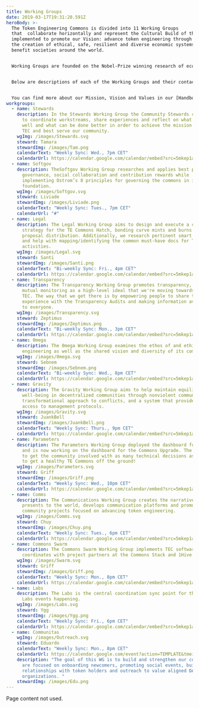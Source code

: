 ```yaml
---
title: Working Groups
date: 2019-03-17T19:31:20.591Z
heroBody: >-
  The Token Engineering Commons is divided into 11 Working Groups
  that  collaborate horizontally and represent the Cultural Build of the TEC,
  implemented to promote our Vision: advance token engineering through enabling
  the creation of ethical, safe, resilient and diverse economic systems to
  benefit societies around the world. 


  Working Groups are founded on the Nobel-Prize winning research of economist Elinor Ostrom, who developed 8 principles to effectively govern a commons through decentralization. 


  Below are descriptions of each of the Working Groups and their contact information. 


  You can find more about our Mission, Vision and Values in our [Handbook](https://token-engineering-commons.gitbook.io/) and [Forum](https://forum.tecommons.org/).
workgroups:
  - name: Stewards
    description: In the Stewards Working Group the Community Stewards come together
      to coordinate workstreams, share experiences and reflect on what is going
      well and what can be done better in order to achieve the mission of the
      TEC and best serve our community.
    wgImg: /images/Stewards.svg
    steward: Tamara
    stewardImg: /images/Tam.png
    calendarText: "Weekly Sync: Wed., 7pm CET"
    calendarUrl: https://calendar.google.com/calendar/embed?src=5mkep1ad1j860k6g7i7fr8plq0%40group.calendar.google.com
  - name: Softgov
    description: TheSoftgov Working Group researches and applies best practices for
      governance, social collaboration and contribution rewards while
      implementing Ostrom’s 8 principles for governing the commons in its
      foundation.
    wgImg: /images/Softgov.svg
    steward: Liviade
    stewardImg: /images/Liviade.png
    calendarText: "Weekly Sync: Tues., 7pm CET"
    calendarUrl: "#"
  - name: Legal
    description: The Legal Working Group aims to design and execute a coherent legal
      strategy for the TE Commons Hatch, bonding curve mints and burns and
      proposal distribution. Additionally, we research pertinent smart contracts
      and help with mapping/identifying the common must-have docs for TE
      activities.
    wgImg: /images/Legal.svg
    steward: Santi
    stewardImg: /images/Santi.png
    calendarText: "Bi-weekly Sync: Fri., 4pm CET"
    calendarUrl: https://calendar.google.com/calendar/embed?src=5mkep1ad1j860k6g7i7fr8plq0%40group.calendar.google.com
  - name: Transparency
    description: The Transparency Working Group promotes transparency, openness and
      mutual monitoring as a high-level ideal that we're moving towards at the
      TEC. The way that we get there is by empowering people to share this
      experience with the Transparency Audits and making information available
      to everyone.
    wgImg: /images/Transparency.svg
    steward: Zeptimus
    stewardImg: /images/Zeptimus.png
    calendarText: "Bi-weekly Sync: Mon., 3pm CET"
    calendarUrl: https://calendar.google.com/calendar/embed?src=5mkep1ad1j860k6g7i7fr8plq0%40group.calendar.google.com
  - name: 0mega
    description: The 0mega Working Group examines the ethos of and ethics in token
      engineering as well as the shared vision and diversity of its communities.
    wgImg: /images/0mega.svg
    steward: Sebnem
    stewardImg: /images/Sebnem.png
    calendarText: "Bi-weekly Sync: Wed., 8pm CET"
    calendarUrl: https://calendar.google.com/calendar/embed?src=5mkep1ad1j860k6g7i7fr8plq0%40group.calendar.google.com
  - name: Gravity
    description: The Gravity Working Group aims to help maintain equilibrium and
      well-being in decentralized communities through nonviolent communication,
      transformational approach to conflicts, and a system that provides easy
      access to management protocols.
    wgImg: /images/Gravity.svg
    steward: JuankBell
    stewardImg: /images/JuankBell.png
    calendarText: "Weekly Sync: Thurs., 9pm CET"
    calendarUrl: https://calendar.google.com/calendar/embed?src=5mkep1ad1j860k6g7i7fr8plq0%40group.calendar.google.com
  - name: Parameters
    description: The Parameters Working Group deployed the dashboard for the Hatch
      and is now working on the dashboard for the Commons Upgrade. The goal is
      to get the community involved with as many technical decisions as possible
      to get a healthy TE Commons off the ground!
    wgImg: /images/Parameters.svg
    steward: Griff
    stewardImg: /images/Griff.png
    calendarText: "Weekly Sync: Wed., 10pm CET"
    calendarUrl: https://calendar.google.com/calendar/embed?src=5mkep1ad1j860k6g7i7fr8plq0%40group.calendar.google.com
  - name: Comms
    description: The Communications Working Group creates the narratives TEC
      presents to the world, develops communication platforms and promotes
      community projects focused on advancing token engineering.
    wgImg: /images/Comms.svg
    steward: Chuy
    stewardImg: /images/Chuy.png
    calendarText: "Weekly Sync: Tues., 6pm CET"
    calendarUrl: https://calendar.google.com/calendar/embed?src=5mkep1ad1j860k6g7i7fr8plq0%40group.calendar.google.com
  - name: Commons Swarm
    description: The Commons Swarm Working Group implements TEC software and
      coordinates with project partners at the Commons Stack and 1Hive.
    wgImg: /images/Swarm.svg
    steward: Griff
    stewardImg: /images/Griff.png
    calendarText: "Weekly Sync: Mon., 8pm CET"
    calendarUrl: https://calendar.google.com/calendar/embed?src=5mkep1ad1j860k6g7i7fr8plq0%40group.calendar.google.com
  - name: Labs
    description: The Labs is the central coordination sync point for the many TEC
      Labs events happening.
    wgImg: /images/Labs.svg
    steward: Ygg
    stewardImg: /images/Ygg.png
    calendarText: "Weekly Sync: Fri., 6pm CET"
    calendarUrl: https://calendar.google.com/calendar/embed?src=5mkep1ad1j860k6g7i7fr8plq0%40group.calendar.google.com
  - name: Communitas
    wgImg: /images/Outreach.svg
    steward: Eduardo
    calendarText: "Weekly Sync: Mon., 8pm CET"
    calendarUrl: https://calendar.google.com/event?action=TEMPLATE&tmeid=MDlxZmVoYzk5Zm80bnAzazNydWcyczYxN2RfMjAyMTEwMThUMTgwMDAwWiA1bWtlcDFhZDFqODYwazZnN2k3ZnI4cGxxMEBn&tmsrc=5mkep1ad1j860k6g7i7fr8plq0%40group.calendar.google.com&scp=ALL
    description: "The goal of this WG is to build and strengthen our community. We
      are focused on onboarding newcomers, promoting social events, building
      relationships with token holders and outreach to value aligned DAOs and
      organizations. "
    stewardImg: /images/Edu.png
---
```


Page content not used.
